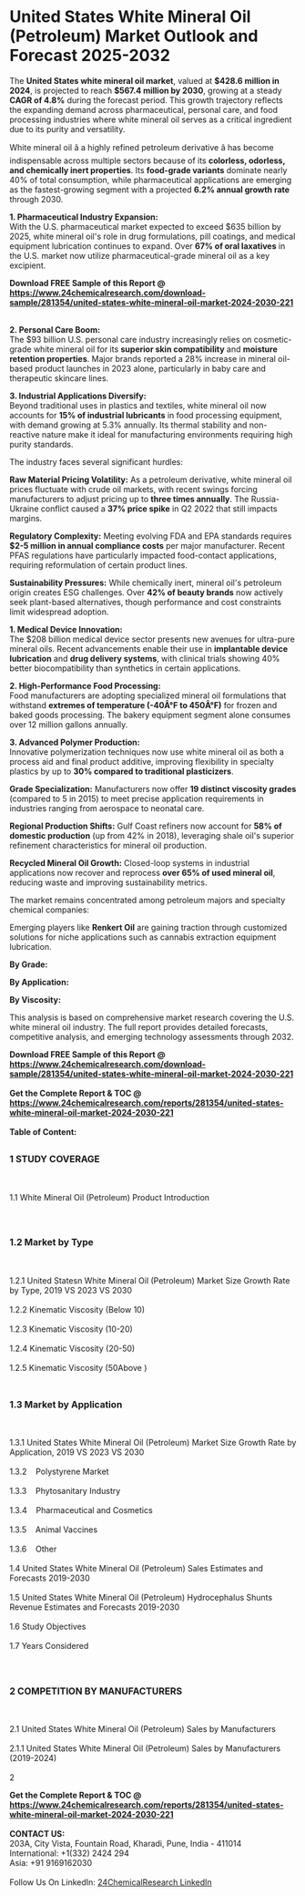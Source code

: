 <h1>United States White Mineral Oil (Petroleum) Market Outlook and Forecast 2025-2032</h1><p>The <strong>United States white mineral oil market</strong>, valued at <strong>$428.6 million in 2024</strong>, is projected to reach <strong>$567.4 million by 2030</strong>, growing at a steady <strong>CAGR of 4.8%</strong> during the forecast period. This growth trajectory reflects the expanding demand across pharmaceutical, personal care, and food processing industries where white mineral oil serves as a critical ingredient due to its purity and versatility.</p><p>White mineral oil â a highly refined petroleum derivative â has become indispensable across multiple sectors because of its <strong>colorless, odorless, and chemically inert properties</strong>. Its <strong>food-grade variants</strong> dominate nearly 40% of total consumption, while pharmaceutical applications are emerging as the fastest-growing segment with a projected <strong>6.2% annual growth rate</strong> through 2030.</p><p><strong>1. Pharmaceutical Industry Expansion:</strong><br>
With the U.S. pharmaceutical market expected to exceed $635 billion by 2025, white mineral oil's role in drug formulations, pill coatings, and medical equipment lubrication continues to expand. Over <strong>67% of oral laxatives</strong> in the U.S. market now utilize pharmaceutical-grade mineral oil as a key excipient.</p><div><b>Download FREE Sample of this Report @ 
            <a href="https://www.24chemicalresearch.com/download-sample/281354/united-states-white-mineral-oil-market-2024-2030-221">
            https://www.24chemicalresearch.com/download-sample/281354/united-states-white-mineral-oil-market-2024-2030-221</a></b></div><br><p><strong>2. Personal Care Boom:</strong><br>
The $93 billion U.S. personal care industry increasingly relies on cosmetic-grade white mineral oil for its <strong>superior skin compatibility</strong> and <strong>moisture retention properties</strong>. Major brands reported a 28% increase in mineral oil-based product launches in 2023 alone, particularly in baby care and therapeutic skincare lines.</p><p><strong>3. Industrial Applications Diversify:</strong><br>
Beyond traditional uses in plastics and textiles, white mineral oil now accounts for <strong>15% of industrial lubricants</strong> in food processing equipment, with demand growing at 5.3% annually. Its thermal stability and non-reactive nature make it ideal for manufacturing environments requiring high purity standards.</p><p>The industry faces several significant hurdles:</p><p><strong>Raw Material Pricing Volatility:</strong> As a petroleum derivative, white mineral oil prices fluctuate with crude oil markets, with recent swings forcing manufacturers to adjust pricing up to <strong>three times annually</strong>. The Russia-Ukraine conflict caused a <strong>37% price spike</strong> in Q2 2022 that still impacts margins.</p><p><strong>Regulatory Complexity:</strong> Meeting evolving FDA and EPA standards requires <strong>$2-5 million in annual compliance costs</strong> per major manufacturer. Recent PFAS regulations have particularly impacted food-contact applications, requiring reformulation of certain product lines.</p><p><strong>Sustainability Pressures:</strong> While chemically inert, mineral oil's petroleum origin creates ESG challenges. Over <strong>42% of beauty brands</strong> now actively seek plant-based alternatives, though performance and cost constraints limit widespread adoption.</p><p><strong>1. Medical Device Innovation:</strong><br>
The $208 billion medical device sector presents new avenues for ultra-pure mineral oils. Recent advancements enable their use in <strong>implantable device lubrication</strong> and <strong>drug delivery systems</strong>, with clinical trials showing 40% better biocompatibility than synthetics in certain applications.</p><p><strong>2. High-Performance Food Processing:</strong><br>
Food manufacturers are adopting specialized mineral oil formulations that withstand <strong>extremes of temperature (-40Â°F to 450Â°F)</strong> for frozen and baked goods processing. The bakery equipment segment alone consumes over 12 million gallons annually.</p><p><strong>3. Advanced Polymer Production:</strong><br>
Innovative polymerization techniques now use white mineral oil as both a process aid and final product additive, improving flexibility in specialty plastics by up to <strong>30% compared to traditional plasticizers</strong>.</p><p><strong>Grade Specialization:</strong> Manufacturers now offer <strong>19 distinct viscosity grades</strong> (compared to 5 in 2015) to meet precise application requirements in industries ranging from aerospace to neonatal care.</p><p><strong>Regional Production Shifts:</strong> Gulf Coast refiners now account for <strong>58% of domestic production</strong> (up from 42% in 2018), leveraging shale oil's superior refinement characteristics for mineral oil production.</p><p><strong>Recycled Mineral Oil Growth:</strong> Closed-loop systems in industrial applications now recover and reprocess <strong>over 65% of used mineral oil</strong>, reducing waste and improving sustainability metrics.</p><p>The market remains concentrated among petroleum majors and specialty chemical companies:</p><p>Emerging players like <strong>Renkert Oil</strong> are gaining traction through customized solutions for niche applications such as cannabis extraction equipment lubrication.</p><p><strong>By Grade:</strong></p><p><strong>By Application:</strong></p><p><strong>By Viscosity:</strong></p><p>This analysis is based on comprehensive market research covering the U.S. white mineral oil industry. The full report provides detailed forecasts, competitive analysis, and emerging technology assessments through 2032.</p><div><b>Download FREE Sample of this Report @ 
            <a href="https://www.24chemicalresearch.com/download-sample/281354/united-states-white-mineral-oil-market-2024-2030-221">
            https://www.24chemicalresearch.com/download-sample/281354/united-states-white-mineral-oil-market-2024-2030-221</a></b></div><br><div><b>Get the Complete Report & TOC @ 
            <a href="https://www.24chemicalresearch.com/reports/281354/united-states-white-mineral-oil-market-2024-2030-221">
            https://www.24chemicalresearch.com/reports/281354/united-states-white-mineral-oil-market-2024-2030-221</a></b></div><br>
            <b>Table of Content:</b><p><h2><span style="font-size:16px"><strong>1 STUDY COVERAGE</strong></span></h2><br />
<p>1.1 White Mineral Oil (Petroleum) Product Introduction</p><br />
<h2><span style="font-size:16px"><strong>1.2 Market by Type</strong></span></h2><br />
<p>1.2.1 United Statesn White Mineral Oil (Petroleum) Market Size Growth Rate by Type, 2019 VS 2023 VS 2030<br /><br />
1.2.2 Kinematic Viscosity (Below 10)&nbsp;&nbsp; &nbsp;<br /><br />
1.2.3 Kinematic Viscosity (10-20)<br /><br />
1.2.4 Kinematic Viscosity (20-50)<br /><br />
1.2.5 Kinematic Viscosity (50Above )<br /><br />
<h2><span style="font-size:16px"><strong>1.3 Market by Application</strong></span></h2><br />
<p>1.3.1 United States White Mineral Oil (Petroleum) Market Size Growth Rate by Application, 2019 VS 2023 VS 2030<br /><br />
1.3.2&nbsp;&nbsp; &nbsp;Polystyrene Market<br /><br />
1.3.3&nbsp;&nbsp; &nbsp;Phytosanitary Industry<br /><br />
1.3.4&nbsp;&nbsp; &nbsp;Pharmaceutical and Cosmetics<br /><br />
1.3.5&nbsp;&nbsp; &nbsp;Animal Vaccines<br /><br />
1.3.6&nbsp;&nbsp; &nbsp;Other<br /><br />
1.4 United States White Mineral Oil (Petroleum) Sales Estimates and Forecasts 2019-2030<br /><br />
1.5 United States White Mineral Oil (Petroleum) Hydrocephalus Shunts Revenue Estimates and Forecasts 2019-2030<br /><br />
1.6 Study Objectives<br /><br />
1.7 Years Considered</p><br />
<h2><span style="font-size:16px"><strong>2 COMPETITION BY MANUFACTURERS</strong></span></h2><br />
<p>2.1 United States White Mineral Oil (Petroleum) Sales by Manufacturers<br /><br />
2.1.1 United States White Mineral Oil (Petroleum) Sales by Manufacturers (2019-2024)<br /><br />
2</p><div><b>Get the Complete Report & TOC @ 
            <a href="https://www.24chemicalresearch.com/reports/281354/united-states-white-mineral-oil-market-2024-2030-221">
            https://www.24chemicalresearch.com/reports/281354/united-states-white-mineral-oil-market-2024-2030-221</a></b></div><br><b>CONTACT US:</b><br>
            203A, City Vista, Fountain Road, Kharadi, Pune, India - 411014<br>
            International: +1(332) 2424 294<br>
            Asia: +91 9169162030 <br><br>
            Follow Us On LinkedIn: <a href="https://www.linkedin.com/company/24chemicalresearch/">24ChemicalResearch LinkedIn</a>